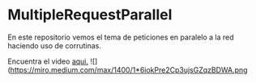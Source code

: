 # MultipleRequestParallel
En este repositorio vemos el tema de peticiones en paralelo a la red haciendo uso de corrutinas.

Encuentra el video [aqui.](https://www.youtube.com/watch?v=90d6J-9D5mg)
![](https://miro.medium.com/max/1400/1*6iokPre2Cp3ujsGZqzBDWA.png
